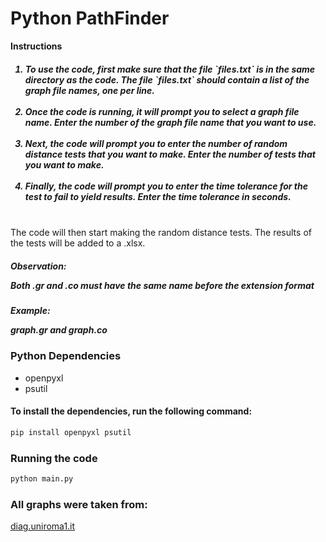 
<h1><b> Python PathFinder </b></h1>

**Instructions**

<h5>
<ol>
<li>To use the code, first make sure that the file `files.txt` is in the same directory as the code. The file `files.txt` should contain a list of the graph file names, one per line.</li><br>

<li>Once the code is running, it will prompt you to select a graph file name. Enter the number of the graph file name that you want to use.</li><br>

<li>Next, the code will prompt you to enter the number of random distance tests that you want to make. Enter the number of tests that you want to make.</li><br>

<li>Finally, the code will prompt you to enter the time tolerance for the test to fail to yield results. Enter the time tolerance in seconds.</li><br>
</ol></h5>
The code will then start making the random distance tests. The results of the tests will be added to a .xlsx.


<h5>Observation:<p>Both .gr and .co must have the same name before the extension format</p></h5>

<h5>Example:<p>graph.gr and graph.co</p></h5>

<h3>Python Dependencies</h3>
<ul>
<li>openpyxl</li>
<li>psutil</li>
</ul>

<h4>To install the dependencies, run the following command:</h4>

```bash
pip install openpyxl psutil
```

<h3>Running the code</h3>

```bash
python main.py
```

<h3>All graphs were taken from:</h3>
<a href="http://www.diag.uniroma1.it/~challenge9/download.shtml">diag.uniroma1.it</a>